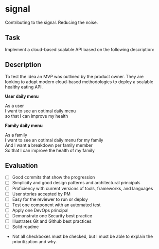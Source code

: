 # signal
Contributing to the signal. Reducing the noise.

## Task
Implement a cloud-based scalable API based on the following description:

## Description
To test the idea an MVP was outlined by the product owner. They are looking to adopt modern cloud-based methodologies to deploy a scalable healthy eating API.

**User daily menu**

As a user  
I want to see an optimal daily menu  
so that I can improve my health

**Family daily menu**

As a family   
I want to see an optimal daily menu for my family   
And I want a breakdown per family member  
So that I can improve the health of my family

## Evaluation
- [ ] Good commits that show the progression
- [ ] Simplicity and good design patterns and architectural principals
- [ ] Proficiency with current versions of tools, frameworks, and languages
- [ ] User stories accepted by PM
- [ ] Easy for the reviewer to run or deploy
- [ ] Test one component with an automated test
- [ ] Apply one DevOps principal 
- [ ] Demonstrate one Security best practice
- [ ] Illustrates Git and Github best practices 
- [ ] Solid readme 

* Not all checkboxes must be checked, but I must be able to explain the prioritization and why.

